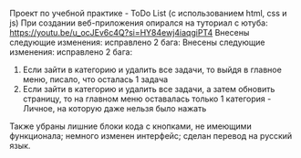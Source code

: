 Проект по учебной практике - ToDo List (с использованием html, css и js)
При создании веб-приложения опирался на туториал с ютуба: https://youtu.be/u_ocJEv6c4Q?si=HY84ewj4iaqgiPT4
Внесены следующие изменения: исправлено 2 бага: 
Внесены следующие изменения: исправлено 2 бага: 
1) Если зайти в категорию и удалить все задачи, то выйдя в главное меню, писало, что осталась 1 задача
2) Если зайти в категорию и удалить все задачи, а затем обновить страницу, то на главном меню оставалась только 1 категория - Личное, на которую даже нельзя было нажать

Также убраны лишние блоки кода с кнопками, не имеющими функционала; немного изменен интерфейс; сделан перевод на русский язык. 
